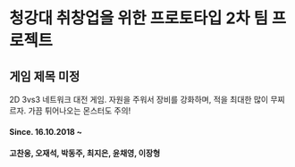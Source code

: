 # 청강대 취창업을 위한 프로토타입 2차 팀 프로젝트
## 게임 제목 미정

2D 3vs3 네트워크 대전 게임.
자원을 주워서 장비를 강화하며, 적을 최대한 많이 무찌르자.
가끔 튀어나오는 몬스터도 주의!

#### Since. 16.10.2018 ~
#### 고찬웅, 오재석, 박동주, 최지은, 윤채영, 이장형
